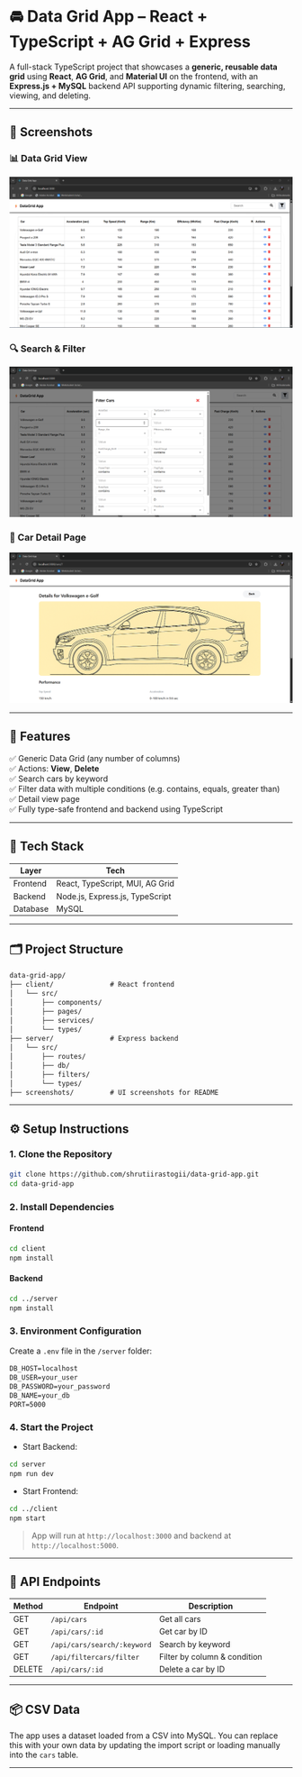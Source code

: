 # 🚘 Data Grid App – React + TypeScript + AG Grid + Express

A full-stack TypeScript project that showcases a **generic, reusable data grid** using **React**, **AG Grid**, and **Material UI** on the frontend, with an **Express.js + MySQL** backend API supporting dynamic filtering, searching, viewing, and deleting.

---

## 📸 Screenshots

### 📊 Data Grid View
![Data Grid](./screenshots/grid-view.png)

### 🔍 Search & Filter
![Search Filter](./screenshots/search-filter.png)

### 📄 Car Detail Page
![Detail Page](./screenshots/detail-page.png)

---

## 🚀 Features

✅ Generic Data Grid (any number of columns)  
✅ Actions: **View**, **Delete**  
✅ Search cars by keyword  
✅ Filter data with multiple conditions (e.g. contains, equals, greater than)  
✅ Detail view page  
✅ Fully type-safe frontend and backend using TypeScript  

---

## 🧱 Tech Stack

| Layer     | Tech                             |
|-----------|----------------------------------|
| Frontend  | React, TypeScript, MUI, AG Grid  |
| Backend   | Node.js, Express.js, TypeScript  |
| Database  | MySQL                            |

---

## 🗂️ Project Structure

```
data-grid-app/
├── client/              # React frontend
│   └── src/
│       ├── components/
│       ├── pages/
│       ├── services/
│       └── types/
├── server/              # Express backend
│   └── src/
│       ├── routes/
│       ├── db/
│       ├── filters/
│       └── types/
├── screenshots/         # UI screenshots for README
```

---

## ⚙️ Setup Instructions

### 1. Clone the Repository

```bash
git clone https://github.com/shrutiirastogii/data-grid-app.git
cd data-grid-app
```

### 2. Install Dependencies

#### Frontend
```bash
cd client
npm install
```

#### Backend
```bash
cd ../server
npm install
```

### 3. Environment Configuration

Create a `.env` file in the `/server` folder:

```
DB_HOST=localhost
DB_USER=your_user
DB_PASSWORD=your_password
DB_NAME=your_db
PORT=5000
```

### 4. Start the Project

- Start Backend:
```bash
cd server
npm run dev
```

- Start Frontend:
```bash
cd ../client
npm start
```

> App will run at `http://localhost:3000` and backend at `http://localhost:5000`.

---

## 🔌 API Endpoints

| Method | Endpoint                      | Description                   |
|--------|-------------------------------|-------------------------------|
| GET    | `/api/cars`                   | Get all cars                  |
| GET    | `/api/cars/:id`               | Get car by ID                 |
| GET    | `/api/cars/search/:keyword`   | Search by keyword             |
| GET    | `/api/filtercars/filter`      | Filter by column & condition  |
| DELETE | `/api/cars/:id`               | Delete a car by ID            |

---

## 📦 CSV Data

The app uses a dataset loaded from a CSV into MySQL. You can replace this with your own data by updating the import script or loading manually into the `cars` table.

---
